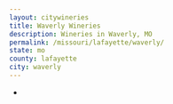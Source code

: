 ```yaml
---
layout: citywineries
title: Waverly Wineries
description: Wineries in Waverly, MO
permalink: /missouri/lafayette/waverly/
state: mo
county: lafayette
city: waverly
---
```

-
